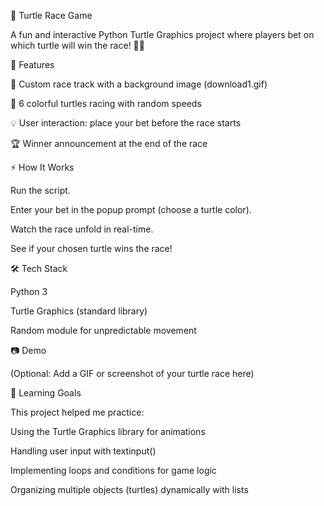 🐢 Turtle Race Game

A fun and interactive Python Turtle Graphics project where players bet on which turtle will win the race! 🎲🏁

🚀 Features

🎨 Custom race track with a background image (download1.gif)

🐢 6 colorful turtles racing with random speeds

💡 User interaction: place your bet before the race starts

🏆 Winner announcement at the end of the race

⚡ How It Works

Run the script.

Enter your bet in the popup prompt (choose a turtle color).

Watch the race unfold in real-time.

See if your chosen turtle wins the race!

🛠️ Tech Stack

Python 3

Turtle Graphics (standard library)

Random module for unpredictable movement

📷 Demo

(Optional: Add a GIF or screenshot of your turtle race here)

🎯 Learning Goals

This project helped me practice:

Using the Turtle Graphics library for animations

Handling user input with textinput()

Implementing loops and conditions for game logic

Organizing multiple objects (turtles) dynamically with lists
